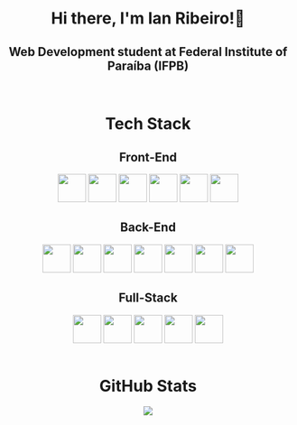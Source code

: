<h1 align="center">Hi there, I'm Ian Ribeiro!👋</h1>

<h2 align="center">Web Development student at Federal Institute of Paraíba (IFPB)</h2>
<br>


<h1 align="center">Tech Stack</h1>

<h2 align="center">Front-End</h2>

<div align="center">
    <img src="https://cdn.jsdelivr.net/gh/devicons/devicon/icons/html5/html5-original.svg" height="50"/>
    <img src="https://cdn.jsdelivr.net/gh/devicons/devicon/icons/css3/css3-original.svg" height="50"/>
    <img src="https://cdn.jsdelivr.net/gh/devicons/devicon/icons/javascript/javascript-original.svg" height="50"/>
    <img src="https://cdn.jsdelivr.net/gh/devicons/devicon/icons/typescript/typescript-original.svg" height="50"/>
    <img src="https://cdn.jsdelivr.net/gh/devicons/devicon/icons/bootstrap/bootstrap-original.svg" height="50"/>
    <img src="https://cdn.jsdelivr.net/gh/devicons/devicon/icons/angularjs/angularjs-original.svg" height="50"/>
</div>


<h2 align="center">Back-End</h2>

<div align="center">
    <img src="https://cdn.jsdelivr.net/gh/devicons/devicon/icons/python/python-original.svg" height="50"/>
    <img src="https://cdn.jsdelivr.net/gh/devicons/devicon/icons/java/java-original.svg" height="50"/>
    <img src="https://cdn.jsdelivr.net/gh/devicons/devicon/icons/cplusplus/cplusplus-original.svg" height="50"/>
    <img src="https://cdn.jsdelivr.net/gh/devicons/devicon/icons/bash/bash-original.svg" height="50"/>
    <img src="https://cdn.jsdelivr.net/gh/devicons/devicon@latest/icons/django/django-plain.svg" height="50"/>
    <img src="https://cdn.jsdelivr.net/gh/devicons/devicon/icons/postgresql/postgresql-original.svg" height="50"/>
    <img src="https://cdn.jsdelivr.net/gh/devicons/devicon/icons/mysql/mysql-original.svg" height="50"/>  
</div>


<h2 align="center">Full-Stack</h2>
    
<div align="center">
    <img src="https://cdn.jsdelivr.net/gh/devicons/devicon@latest/icons/kotlin/kotlin-original.svg" height="50"/>
    <img src="https://cdn.jsdelivr.net/gh/devicons/devicon/icons/docker/docker-original.svg" height="50"/>
    <img src="https://cdn.jsdelivr.net/gh/devicons/devicon/icons/git/git-original.svg" height="50"/>
    <img src="https://cdn.jsdelivr.net/gh/devicons/devicon/icons/linux/linux-original.svg" height="50"/>
    <img src="https://cdn.jsdelivr.net/gh/devicons/devicon/icons/apple/apple-original.svg" height="50"/>
</div>
<br>


<h1 align="center">GitHub Stats</h1>

<div align="center">
    <img src="https://github-readme-stats.vercel.app/api/top-langs/?username=IanRibeiroDev&theme=dark&count_private=false&layout=compact&langs_count=8"/>
</div>
